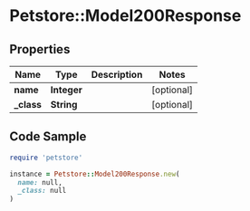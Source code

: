 # Petstore::Model200Response

## Properties

| Name | Type | Description | Notes |
| ---- | ---- | ----------- | ----- |
| **name** | **Integer** |  | [optional] |
| **_class** | **String** |  | [optional] |

## Code Sample

```ruby
require 'petstore'

instance = Petstore::Model200Response.new(
  name: null,
  _class: null
)
```

